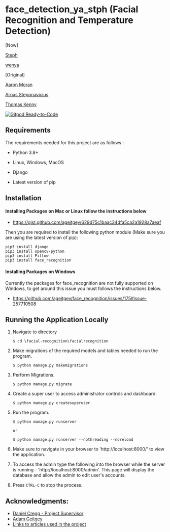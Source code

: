 # face_detection_ya_stph (Facial Recognition and Temperature Detection)

[Now]  &nbsp;

[Steph](https://github.com/stph89) &nbsp;

[wenya](https://github.com/wenlla)  &nbsp;

[Original]  &nbsp;

[Aaron Moran](https://github.com/Moran98)  &nbsp;

[Arnas Steponavicius](https://github.com/ArnasSteponavicius00)  &nbsp;

[Thomas Kenny](https://github.com/KennyThomas)


[![Gitpod Ready-to-Code](https://img.shields.io/badge/Gitpod-Ready--to--Code-blue?logo=gitpod)](https://gitpod.io/#https://github.com/Moran98/facial-recognition)

  

## Requirements

The requirements needed for this project are as follows :

* Python 3.8+

* Linux, Windows, MacOS

* Django

* Latest version of pip
  

## Installation
  

#### Installing Packages on Mac or Linux follow the instructions below

* https://gist.github.com/ageitgey/629d75c1baac34dfa5ca2a1928a7aeaf
  

Then you are required to install the following python module (Make sure you are using the latest version of pip):

```
pip3 install django
pip3 install opencv-python
pip3 install Pillow
pip3 install face_recognition
```
  

#### Installing Packages on Windows

Currently the packages for face_recognition are not fully supported on Windows, to get around this issue you must follows the instructions below.

* https://github.com/ageitgey/face_recognition/issues/175#issue-257710508

  

## Running the Application Locally

1. Navigate to directory

	```
	$ cd \facial-recognition\facialrecognition
	```
  

2. Make migrations of the required models and tables needed to run the program.
	```
	$ python manage.py makemigrations
	```
  

3. Perform Migrations.

	```
	$ python manage.py migrate
	```


4. Create a super user to access administrator controls and dashboard.

	```
	$ python manage.py createsuperuser
	```
  

5. Run the program.

	```
	$ python manage.py runserver
	
	or
	
	$ python manage.py runserver --nothreading --noreload
	```

6. Make sure to navigate in your browser to 'http://localhost:8000/' to view the application.
  

7. To access the admin type the following into the browser while the server is running - 'http://localhost:8000/admin'. This page will display the database and allow the admin to edit user's accounts.
  

8. Press `CTRL-C` to stop the process.

## Acknowledgments:
* [Daniel Cregg - Project Supervisor](https://github.com/danielcregg)
* [Adam Geitgey](https://github.com/ageitgey/face_recognition)
* [Links to articles used in the project](https://github.com/Moran98/facial-recognition/blob/master/doc's/References.txt)
